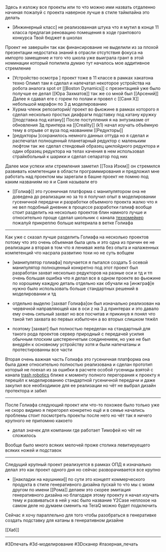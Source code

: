 

Здесь я изложу все проекты или то что можно ими назвать отдаленно начиная пожалуй с проекта наверное лучше в стиле таймлайна это делать 
- [Инжинерный класс] не реализованная штука что я мутил в конце 11 класса предлагая реновацию помещения в ходе грантового конкурса Твой бюджет в школах

Проект не завершён так как финансирование не выделили из за плохой презентации недостатка знаний в отрасли отсутствия фокуса на импорто замещение и того что школа уже выиграла грант в этой номинации который попилила думаю тут началось мое аддитивное стремление 

- [Устройство осмотра ] проект тоже в 11 классе в рамках хакатона техно Олимп там я сделал и напечатал некоторое устройства на робота аналога spot от [[Boston Dynamics]] с презентацией уже было получше ее делал [[Юра Захматов]] так же со мной был [[Арсений]] 
Далее я сдавал еге с горем по полам и провел с [[Саня Х]] небольшой марафон по 3 д моделированию 
- Хурма членж репозиторий/ проект во фьюжине в рамках которого я сделал несколько простых диафрагм подставку под катану кружку [[подставка под катану]]
После поступления я на энтузиазме от обновления 3д принтера на [[Creality]] (k1) начал изучать объёмную тему в отрыве от вуза под названием [[Редукторы]] 
-  [редукторы ]сохранилось немного данных оттуда но я сделал и распечатал полноценный планетарный редуктор с маленьким люфтом так же сделал стендовый образец циклойдного редуктора и один образец редуктора на телах качения в нем использовал страйкбольный к шарики и сделал сепаратор под них 

Далее мои успехи или стремления заметил [[Тоха Изюм]] он стремился развивать компетенции в области программирования и предложил мне работать над проектом мы зарегали в башне проект не помню под каким названиям но я и Саня называли его 

- [[Голиаф]] это гусеничная платформа с манипулятором она не доведена до реализации но за то я получил опыт в моделировании гусеничной передачи и разработки объемного проекта жалко что я не вел подобный дневник в процессе разработки галиаф вообще стоит разделить на несколько проектов блин намного лучше и относительно проще сделал школьник с канала [техномейкер](https://youtube.com/@techno-maker)  пожалуй прикреплю больше материала в ветке Голиафа 


---
Как уже с сказал лучше разделить Голиафа на несколько проектов потому что это очень объемная была цель и это одна из причин ее не реализации а вторая в том что я ленивая жепа без опыта и налаженных компетенций что насрала развитию тохи но не суть вобщем 
- [манипулятор голиафа] получается я пытался создать 5 осевой манипулятор полноценный конкретно под этот проект был разработан захват несколько редукторов на разные оси и тд и тп очень большая ошибка что я делал все в одном проекте во фьюжине по хорошему каждую деталь отдельно как обучали на [инжграф]е нужно было использовать больше стандартных решений в моделировании и тд 

- отдельно выделю [захват Голиафа]он был изначально реализован на червячной направляющей как в оси z на 3 д принтерах и это давало ему очень сильный захват но все посчитав и прикинув я понял что такой тип захвата во первых избыточен а во вторых слишком тяжёл 

- поэтому [захват] был полностью переделан на стандартный для такого рода проектов сервер природный с передачей усилия обычным плоским шестеренчетым соединением, но уже не был внедрён к основному устройству хотя и были напечатаны и протестированны все части 

Вторая очень важная часть Голиафа это гусеничная платформа она была даже относительно полностью реализована и сделан прототип который не поехал из за ошибки в расчете особой гусеницы взятой с канала [trash robotics](https://youtu.be/7m20mIrTrAk) ближе к моменту полного перегорания к проекту я перешёл к моделированию стандартной гусеничной передачи и даже закупил все необходимое для ее реализации но чёт не выбрал дизайн протектора и забил

___

После Голиафа следующий проект или что-то похожее было только уже не скоро видимо я перегорел конкретно ещё и в семье начались проблемы стоит посмотреть проекты после него но чёт так я ничего крупного не припомню какоето 
- делал значек для компании где работает Тимофей но чёт не сложилось

Вообще было много всяких мелочей проже столика левитируещего всяких ножей и подставок 

--- 
Следущий крупный проект реализуется в рамках ОПД я изначально делал это как проект одного дня но сейчас разворачивается все крупно 

- [[накладки на наушники]] по сути это концепт коммерческого продукта в стиле генеративного дизайна пускай то что мы с моим другом по имени [[Рома]] делаем это скорее эмитация генеративного дизайна но благодаря этому проекту я начал изучать тему и развиваться в ней у нас было название Y2Case неплохое на самом деле но думаем сменить на TeraQ можно будет подключить 


Сейчас я хочу параллельно для того чтобы разобраться в генеративке создать подставку для катаны в генеративном дизайне 





[[Хаб]]

---
#3Dпечать #3d-моделирование #3Dсканер #лазерная_печать  
